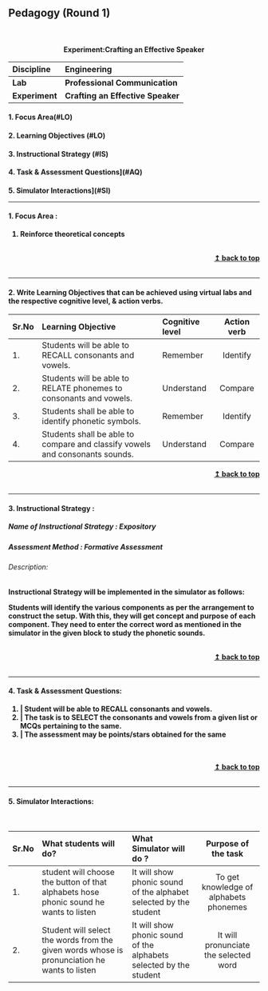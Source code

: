 ## Pedagogy (Round 1)
<p align="center">
<br>
<br>
<b> Experiment:Crafting an Effective Speaker <a name="top"></a> <br>
</p>

<b>Discipline | <b>Engineering
:--|:--|
<b> Lab | <b> Professional Communication
<b> Experiment|   <b> Crafting an Effective Speaker


<h4> 1. Focus Area(#LO)
<h4> 2. Learning Objectives (#LO)
<h4> 3. Instructional Strategy (#IS)
<h4> 4. Task & Assessment Questions](#AQ)
<h4> 5. Simulator Interactions](#SI)
<hr>

<a name="LO"></a>
#### 1. Focus Area : 
 1. Reinforce theoretical concepts


<br/>
<div align="right">
    <b><a href="#top">↥ back to top</a></b>
</div>
<br/>
<hr>

<a name="LO"></a>
#### 2. Write Learning Objectives that can be achieved using virtual labs and the respective cognitive level, & action verbs.
Sr.No | Learning Objective | Cognitive level | Action verb
:--|:--|:--|:--:
1.| Students will be able to RECALL consonants and vowels.| Remember  | Identify
2.| Students will be able to RELATE phonemes to consonants and vowels. | Understand | Compare
3.| Students shall be able to identify phonetic symbols.| Remember  | Identify 
4.| Students shall be able to compare and classify vowels and consonants sounds.	 | Understand | Compare
<div align="right">
    <b><a href="#top">↥ back to top</a></b>
</div>
<br/>
<hr>

<a name="LO"></a>
#### 3. Instructional Strategy : 
 ##### Name of Instructional Strategy  :     Expository
 ##### Assessment Method : Formative Assessment
 ###### Description:
Instructional Strategy will be implemented in the simulator as follows: 
<p>Students will identify the various components as per the arrangement to construct the setup. With this, they will get concept and purpose of each component. They need to enter the correct word as mentioned in the simulator in the given block to study the phonetic sounds.
 </p>


<br/>
<div align="right">
    <b><a href="#top">↥ back to top</a></b>
</div>
<br/>
<hr>

<a name="IS"></a>
#### 4. Task & Assessment Questions:

1. | Student will be able to RECALL consonants and vowels.
2. | The task is to SELECT the consonants and vowels from a given list or MCQs pertaining to the same. 
3. | The assessment may be points/stars obtained for the same
<br>

<br/>
<div align="right">
    <b><a href="#top">↥ back to top</a></b>
</div>
<br/>
<hr>

<a name="SI"></a>

#### 5. Simulator Interactions:
<br>

Sr.No | What students will do? | What Simulator will do ? | Purpose of the task
:--|:--|:--|:--:
1.|student will choose the button of that alphabets hose phonic sound he wants to listen| It will show phonic sound of the alphabet selected by the student  | To get knowledge of alphabets phonemes  
2.| Student will select the words from the given words  whose is pronunciation he wants to listen | It will show phonic sound of the alphabets selected by the student | It will pronunciate the selected word |To improve pronunciate skill
